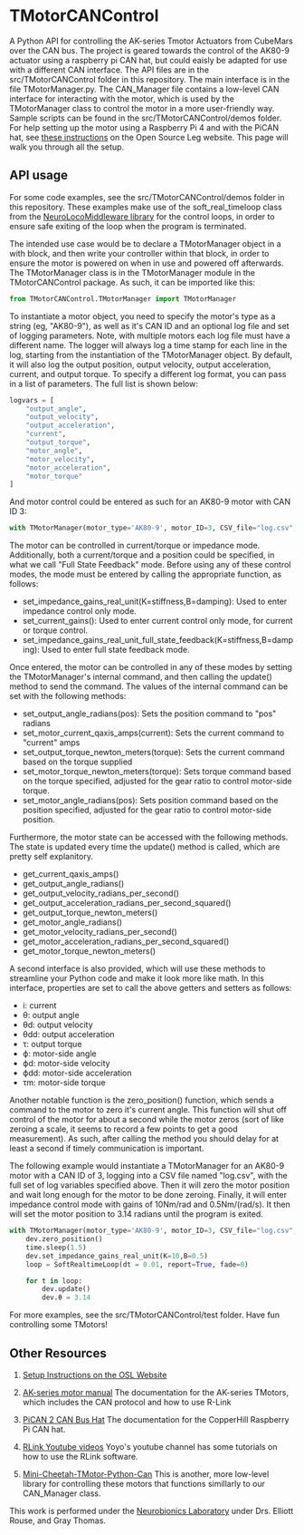 # TMotorCANControl
A Python API for controlling the AK-series Tmotor Actuators from CubeMars over the CAN bus.
The project is geared towards the control of the AK80-9 actuator using a raspberry pi CAN hat, but
could eaisly be adapted for use with a different CAN interface. The API files are in the src/TMotorCANControl
folder in this repository. The main interface is in the file TMotorManager.py. The CAN_Manager file contains
a low-level CAN interface for interacting with the motor, which is used by the TMotorManager class to 
control the motor in a more user-friendly way. Sample scripts can be found in the src/TMotorCANControl/demos folder.
For help setting up the motor using a Raspberry Pi 4 and with the PiCAN hat, see [these instructions](https://opensourceleg.com/TMotorCANControl/)
on the Open Source Leg website. This page will walk you through all the setup.

## API usage
For some code examples, see the src/TMotorCANControl/demos folder in this repository.
These examples make use of the soft_real_timeloop class from the [NeuroLocoMiddleware library](https://pypi.org/project/NeuroLocoMiddleware/) 
for the control loops, in order to ensure safe exiting of the loop when the program is terminated.

The intended use case would be to declare a TMotorManager object in a with block, and then
write your controller within that block, in order to ensure the motor is powered on when in use
and powered off afterwards. The TMotorManager class is in the TMotorManager module in the TMotorCANControl package.
As such, it can be imported like this:

```python
from TMotorCANControl.TMotorManager import TMotorManager
```

To instantiate a motor object, you need to specify the motor's type as a string (eg, "AK80-9"), as well
as it's CAN ID and an optional log file and set of logging parameters. Note, with multiple motors 
each log file must have a different name.  The logger will always log a time stamp for each line 
in the log, starting from the instantiation of the TMotorManager object. By default, it will also log the 
output position, output velocity, output acceleration, current, and output torque. To specify
a different log format, you can pass in a list of parameters. The full list is shown below:

```python
logvars = [
    "output_angle", 
    "output_velocity", 
    "output_acceleration",
    "current",
    "output_torque",
    "motor_angle", 
    "motor_velocity", 
    "motor_acceleration", 
    "motor_torque"
]
```

And motor control could be entered as such for an AK80-9 motor with CAN ID 3:
```python
with TMotorManager(motor_type='AK80-9', motor_ID=3, CSV_file="log.csv", log_vars=logvars) as dev:
```

The motor can be controlled in current/torque or impedance mode. Additionally, both a
current/torque and a position could be specified, in what we call "Full State Feedback" mode.
Before using any of these control modes, the mode must be entered by calling the appropriate 
function, as follows:

- set_impedance_gains_real_unit(K=stiffness,B=damping): Used to enter impedance control only mode.
- set_current_gains(): Used to enter current control only mode, for current or torque control.
- set_impedance_gains_real_unit_full_state_feedback(K=stiffness,B=damping): Used to enter full state feedback mode.

Once entered, the motor can be controlled in any of these modes by setting the TMotorManager's
internal command, and then calling the update() method to send the command. The values of the
internal command can be set with the following methods:

- set_output_angle_radians(pos): Sets the position command to "pos" radians
- set_motor_current_qaxis_amps(current): Sets the current command to "current" amps
- set_output_torque_newton_meters(torque): Sets the current command based on the torque supplied
- set_motor_torque_newton_meters(torque): Sets torque command based on the torque specified, adjusted for the gear ratio to control motor-side torque.
- set_motor_angle_radians(pos): Sets position command based on the position specified, adjusted for the gear ratio to control motor-side position.

Furthermore, the motor state can be accessed with the following methods. The state is updated
every time the update() method is called, which are pretty self explanitory.
- get_current_qaxis_amps()
- get_output_angle_radians()
- get_output_velocity_radians_per_second()
- get_output_acceleration_radians_per_second_squared()
- get_output_torque_newton_meters()
- get_motor_angle_radians()
- get_motor_velocity_radians_per_second()
- get_motor_acceleration_radians_per_second_squared()
- get_motor_torque_newton_meters()

A second interface is also provided, which will use these methods to streamline your Python
code and make it look more like math. In this interface, properties are set to call the
above getters and setters as follows:

- i: current
- θ: output angle
- θd: output velocity
- θdd: output acceleration
- τ: output torque
- ϕ: motor-side angle
- ϕd: motor-side velocity
- ϕdd: motor-side acceleration
- τm: motor-side torque

Another notable function is the zero_position() function, which sends a command to the motor to 
zero it's current angle. This function will shut off control of the motor for about a second
while the motor zeros (sort of like zeroing a scale, it seems to record a few points to get 
a good measurement). As such, after calling the method you should delay for at least a second
if timely communication is important.

The following example would instantiate a TMotorManager for an AK80-9 motor with a CAN ID of 3,
logging into a CSV file named "log.csv", with the full set of log variables specified above. Then
it will zero the motor position and wait long enough for the motor to be done zeroing. Finally,
it will enter impedance control mode with gains of 10Nm/rad and 0.5Nm/(rad/s). It then will set 
the motor position to 3.14 radians until the program is exited.

```python
with TMotorManager(motor_type='AK80-9', motor_ID=3, CSV_file="log.csv", log_vars=logvars) as dev:
    dev.zero_position()
    time.sleep(1.5)
    dev.set_impedance_gains_real_unit(K=10,B=0.5)
    loop = SoftRealtimeLoop(dt = 0.01, report=True, fade=0)

    for t in loop:
        dev.update()
        dev.θ = 3.14
```

For more examples, see the src/TMotorCANControl/test folder. Have fun controlling some TMotors!

## Other Resources
1. [Setup Instructions on the OSL Website](https://opensourceleg.com/TMotorCANControl/)

2. [AK-series motor manual](https://store.cubemars.com/images/file/20211201/1638329381542610.pdf)
The documentation for the AK-series TMotors, which includes the CAN protocol and how to use R-Link

3. [PiCAN 2 CAN Bus Hat](https://copperhilltech.com/pican-2-can-bus-interface-for-raspberry-pi/) 
The documentation for the CopperHill Raspberry Pi CAN hat.

4. [RLink Youtube videos](https://www.youtube.com/channel/UCs-rBZ4uKBpOT9vokLZPhog/featured)
Yoyo's youtube channel has some tutorials on how to use the RLink software.

5. [Mini-Cheetah-TMotor-Python-Can](https://github.com/dfki-ric-underactuated-lab/mini-cheetah-tmotor-python-can)
This is another, more low-level library for controlling these motors that functions simillarly to
our CAN_Manager class.

This work is performed under the [Neurobionics Laboratory](https://neurobionics.robotics.umich.edu/)
under Drs. Elliott Rouse, and Gray Thomas.
